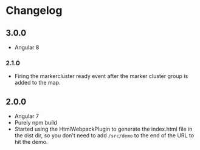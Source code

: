# Changelog

## 3.0.0
- Angular 8

### 2.1.0
- Firing the markercluster ready event after the marker cluster group is added to the map.

## 2.0.0
- Angular 7
- Purely npm build
- Started using the HtmlWebpackPlugin to generate the index.html file in the dist dir, so you don't need to add `/src/demo` to the end of the URL to hit the demo.

